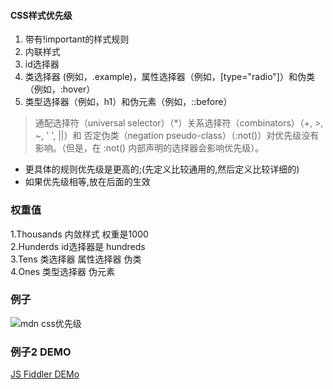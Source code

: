   #### CSS样式优先级
  1. 带有!important的样式规则
  2. 内联样式
  3. id选择器
  4. 类选择器 (例如，.example)，属性选择器（例如，[type="radio"]）和伪类（例如，:hover）  
  5. 类型选择器（例如，h1）和伪元素（例如，::before）  
  > 通配选择符（universal selector）（*）关系选择符（combinators）（+, >, ~, ' ', ||）和 否定伪类（negation pseudo-class）（:not()）对优先级没有影响。（但是，在 :not() 内部声明的选择器会影响优先级）。  
  
  - 更具体的规则优先级是更高的;(先定义比较通用的,然后定义比较详细的)   
  - 如果优先级相等,放在后面的生效
  
  
  ### 权重值
  1.Thousands 内敛样式 权重是1000  
  2.Hunderds id选择器是  hundreds  
  3.Tens 类选择器  属性选择器  伪类  
  4.Ones 类型选择器 伪元素 
  
  ### 例子
  ![mdn css优先级](https://imgchr.com/i/0di50P)
  
  ### 例子2  DEMO
  [JS Fiddler DEMo](https://jsfiddle.net/areYouOk/xoak1ybn/3/)
